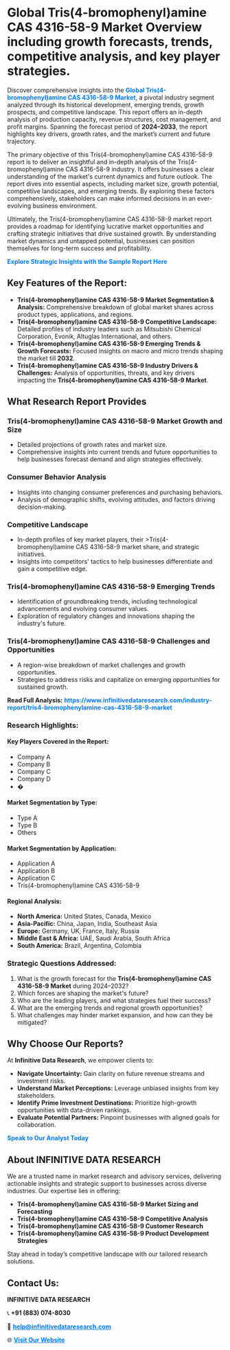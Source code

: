 <h1>Global Tris(4-bromophenyl)amine CAS 4316-58-9 Market Overview including growth forecasts, trends, competitive analysis, and key player strategies.</h1>
<p>
Discover comprehensive insights into the 
<a href="https://www.infinitivedataresearch.com/industry-report/tris4-bromophenylamine-cas-4316-58-9-market" rel="dofollow" style="color: #007BFF; text-decoration: none;"><strong>Global Tris(4-bromophenyl)amine CAS 4316-58-9 Market</strong></a>, a pivotal industry segment analyzed through its historical development, emerging trends, growth prospects, and competitive landscape. This report offers an in-depth analysis of production capacity, revenue structures, cost management, and profit margins. Spanning the forecast period of <strong>2024–2033</strong>, the report highlights key drivers, growth rates, and the market’s current and future trajectory.
</p>
<p>
The primary objective of this Tris(4-bromophenyl)amine CAS 4316-58-9 report is to deliver an insightful and in-depth analysis of the Tris(4-bromophenyl)amine CAS 4316-58-9 industry. It offers businesses a clear understanding of the market's current dynamics and future outlook. The report dives into essential aspects, including market size, growth potential, competitive landscapes, and emerging trends. By exploring these factors comprehensively, stakeholders can make informed decisions in an ever-evolving business environment.
</p>
<p>
Ultimately, the Tris(4-bromophenyl)amine CAS 4316-58-9 market report provides a roadmap for identifying lucrative market opportunities and crafting strategic initiatives that drive sustained growth. By understanding market dynamics and untapped potential, businesses can position themselves for long-term success and profitability.
</p>
<p>
<a href="https://www.infinitivedataresearch.com/request-sample/reportId=110403" style="color: #007BFF; text-decoration: none;"><strong>Explore Strategic Insights with the Sample Report Here</strong></a>
</p>

<h2>Key Features of the Report:</h2>
<ul>
<li><strong>Tris(4-bromophenyl)amine CAS 4316-58-9 Market Segmentation & Analysis:</strong> Comprehensive breakdown of global market shares across product types, applications, and regions.</li>
<li><strong>Tris(4-bromophenyl)amine CAS 4316-58-9 Competitive Landscape:</strong> Detailed profiles of industry leaders such as Mitsubishi Chemical Corporation, Evonik, Altuglas International, and others.</li>
<li><strong>Tris(4-bromophenyl)amine CAS 4316-58-9 Emerging Trends & Growth Forecasts:</strong> Focused insights on macro and micro trends shaping the market till <strong>2032</strong>.</li>
<li><strong>Tris(4-bromophenyl)amine CAS 4316-58-9 Industry Drivers & Challenges:</strong> Analysis of opportunities, threats, and key drivers impacting the <strong>Tris(4-bromophenyl)amine CAS 4316-58-9 Market</strong>.</li>
</ul>

<h2>What Research Report Provides</h2>
<h3>Tris(4-bromophenyl)amine CAS 4316-58-9 Market Growth and Size</h3>
<ul>
<li>Detailed projections of growth rates and market size.</li>
<li>Comprehensive insights into current trends and future opportunities to help businesses forecast demand and align strategies effectively.</li>
</ul>

<h3>Consumer Behavior Analysis</h3>
<ul>
<li>Insights into changing consumer preferences and purchasing behaviors.</li>
<li>Analysis of demographic shifts, evolving attitudes, and factors driving decision-making.</li>
</ul>

<h3>Competitive Landscape</h3>
<ul>
<li>In-depth profiles of key market players, their >Tris(4-bromophenyl)amine CAS 4316-58-9 market share, and strategic initiatives.</li>
<li>Insights into competitors' tactics to help businesses differentiate and gain a competitive edge.</li>
</ul>

<h3>Tris(4-bromophenyl)amine CAS 4316-58-9 Emerging Trends</h3>
<ul>
<li>Identification of groundbreaking trends, including technological advancements and evolving consumer values.</li>
<li>Exploration of regulatory changes and innovations shaping the industry's future.</li>
</ul>

<h3>Tris(4-bromophenyl)amine CAS 4316-58-9 Challenges and Opportunities</h3>
<ul>
<li>A region-wise breakdown of market challenges and growth opportunities.</li>
<li>Strategies to address risks and capitalize on emerging opportunities for sustained growth.</li>
</ul>
<p><strong>Read Full Analysis:</strong> <a href="https://www.infinitivedataresearch.com/industry-report/tris4-bromophenylamine-cas-4316-58-9-market" rel="dofollow" style="color: #007BFF; text-decoration: none;"><strong>https://www.infinitivedataresearch.com/industry-report/tris4-bromophenylamine-cas-4316-58-9-market</strong></a></p>
<h3>Research Highlights:</h3>
<h4>Key Players Covered in the Report:</h4>
<ul><li>Company A</li><li>Company B</li><li>Company C</li><li>Company D</li><li>�</li></ul>
<h4>Market Segmentation by Type:</h4>
<ul><li>Type A</li><li>Type B</li><li>Others</li></ul>
<h4>Market Segmentation by Application:</h4>
<ul><li>Application A</li><li>Application B</li><li>Application C</li><li>Tris(4-bromophenyl)amine CAS 4316-58-9</li></ul>

<h4>Regional Analysis:</h4>
<ul>
<li><strong>North America:</strong> United States, Canada, Mexico</li>
<li><strong>Asia-Pacific:</strong> China, Japan, India, Southeast Asia</li>
<li><strong>Europe:</strong> Germany, UK, France, Italy, Russia</li>
<li><strong>Middle East & Africa:</strong> UAE, Saudi Arabia, South Africa</li>
<li><strong>South America:</strong> Brazil, Argentina, Colombia</li>
</ul>

<h3>Strategic Questions Addressed:</h3>
<ol>
<li>What is the growth forecast for the <strong>Tris(4-bromophenyl)amine CAS 4316-58-9 Market</strong> during 2024–2032?</li>
<li>Which forces are shaping the market's future?</li>
<li>Who are the leading players, and what strategies fuel their success?</li>
<li>What are the emerging trends and regional growth opportunities?</li>
<li>What challenges may hinder market expansion, and how can they be mitigated?</li>
</ol>

<h2>Why Choose Our Reports?</h2>
<p>At <strong>Infinitive Data Research</strong>, we empower clients to:</p>
<ul>
<li><strong>Navigate Uncertainty:</strong> Gain clarity on future revenue streams and investment risks.</li>
<li><strong>Understand Market Perceptions:</strong> Leverage unbiased insights from key stakeholders.</li>
<li><strong>Identify Prime Investment Destinations:</strong> Prioritize high-growth opportunities with data-driven rankings.</li>
<li><strong>Evaluate Potential Partners:</strong> Pinpoint businesses with aligned goals for collaboration.</li>
</ul>
<p><a href="https://www.infinitivedataresearch.com/industry-report/tris4-bromophenylamine-cas-4316-58-9-market" rel="dofollow" style="color: #007BFF; text-decoration: none;"><strong>Speak to Our Analyst Today</strong></a></p>

<h2>About INFINITIVE DATA RESEARCH</h2>
<p>We are a trusted name in market research and advisory services, delivering actionable insights and strategic support to businesses across diverse industries. Our expertise lies in offering:</p>
<ul>
<li><strong>Tris(4-bromophenyl)amine CAS 4316-58-9 Market Sizing and Forecasting</strong></li>
<li><strong>Tris(4-bromophenyl)amine CAS 4316-58-9 Competitive Analysis</strong></li>
<li><strong>Tris(4-bromophenyl)amine CAS 4316-58-9 Customer Research</strong></li>
<li><strong>Tris(4-bromophenyl)amine CAS 4316-58-9 Product Development Strategies</strong></li>
</ul>
<p>Stay ahead in today’s competitive landscape with our tailored research solutions.</p>

<h2>Contact Us:</h2>
<p><strong>INFINITIVE DATA RESEARCH</strong></p>
<p>📞 <strong>+91 (883) 074-8030</strong></p>
<p>📧 <strong><a href="mailto:help@infinitivedataresearch.com" style="color: #007BFF;">help@infinitivedataresearch.com</a></strong></p>
<p>🌐 <strong><a href="https://www.infinitivedataresearch.com" rel="dofollow" style="color: #007BFF;">Visit Our Website</a></strong></p>